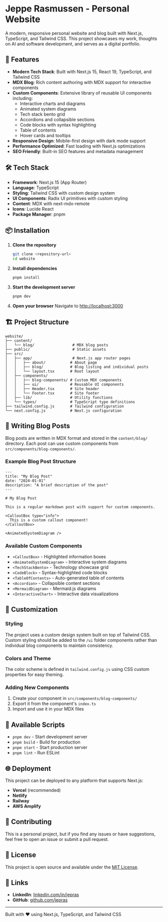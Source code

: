 # Jeppe Rasmussen - Personal Website

A modern, responsive personal website and blog built with Next.js, TypeScript, and Tailwind CSS. This project showcases my work, thoughts on AI and software development, and serves as a digital portfolio.

## 🚀 Features

- **Modern Tech Stack**: Built with Next.js 15, React 19, TypeScript, and Tailwind CSS
- **MDX Blog**: Rich content authoring with MDX support for interactive components
- **Custom Components**: Extensive library of reusable UI components including:
  - Interactive charts and diagrams
  - Animated system diagrams
  - Tech stack bento grid
  - Accordions and collapsible sections
  - Code blocks with syntax highlighting
  - Table of contents
  - Hover cards and tooltips
- **Responsive Design**: Mobile-first design with dark mode support
- **Performance Optimized**: Fast loading with Next.js optimizations
- **SEO Friendly**: Built-in SEO features and metadata management

## 🛠️ Tech Stack

- **Framework**: Next.js 15 (App Router)
- **Language**: TypeScript
- **Styling**: Tailwind CSS with custom design system
- **UI Components**: Radix UI primitives with custom styling
- **Content**: MDX with next-mdx-remote
- **Icons**: Lucide React
- **Package Manager**: pnpm

## 📦 Installation

1. **Clone the repository**
   ```bash
   git clone <repository-url>
   cd website
   ```

2. **Install dependencies**
   ```bash
   pnpm install
   ```

3. **Start the development server**
   ```bash
   pnpm dev
   ```

4. **Open your browser**
   Navigate to [http://localhost:3000](http://localhost:3000)

## 🏗️ Project Structure

```
website/
├── content/
│   └── blog/                 # MDX blog posts
├── public/                   # Static assets
├── src/
│   ├── app/                  # Next.js app router pages
│   │   ├── about/           # About page
│   │   ├── blog/            # Blog listing and individual posts
│   │   └── layout.tsx       # Root layout
│   ├── components/
│   │   ├── blog-components/ # Custom MDX components
│   │   ├── ui/              # Reusable UI components
│   │   ├── Header.tsx       # Site header
│   │   └── Footer.tsx       # Site footer
│   ├── lib/                 # Utility functions
│   └── types/               # TypeScript type definitions
├── tailwind.config.js       # Tailwind configuration
└── next.config.js           # Next.js configuration
```

## 📝 Writing Blog Posts

Blog posts are written in MDX format and stored in the `content/blog/` directory. Each post can use custom components from `src/components/blog-components/`.

### Example Blog Post Structure

```mdx
---
title: "My Blog Post"
date: "2024-01-01"
description: "A brief description of the post"
---

# My Blog Post

This is a regular markdown post with support for custom components.

<CalloutBox type="info">
  This is a custom callout component!
</CalloutBox>

<AnimatedSystemDiagram />
```

### Available Custom Components

- `<CalloutBox>` - Highlighted information boxes
- `<AnimatedSystemDiagram>` - Interactive system diagrams
- `<TechStackBento>` - Technology showcase grid
- `<CodeBlock>` - Syntax-highlighted code blocks
- `<TableOfContents>` - Auto-generated table of contents
- `<Accordion>` - Collapsible content sections
- `<MermaidDiagram>` - Mermaid.js diagrams
- `<InteractiveChart>` - Interactive data visualizations

## 🎨 Customization

### Styling

The project uses a custom design system built on top of Tailwind CSS. Custom styling should be added to the `/ui` folder components rather than individual blog components to maintain consistency.

### Colors and Theme

The color scheme is defined in `tailwind.config.js` using CSS custom properties for easy theming.

### Adding New Components

1. Create your component in `src/components/blog-components/`
2. Export it from the component's `index.ts`
3. Import and use it in your MDX files

## 📜 Available Scripts

- `pnpm dev` - Start development server
- `pnpm build` - Build for production
- `pnpm start` - Start production server
- `pnpm lint` - Run ESLint

## 🌐 Deployment

This project can be deployed to any platform that supports Next.js:

- **Vercel** (recommended)
- **Netlify**
- **Railway**
- **AWS Amplify**

## 🤝 Contributing

This is a personal project, but if you find any issues or have suggestions, feel free to open an issue or submit a pull request.

## 📄 License

This project is open source and available under the [MIT License](LICENSE).

## 🔗 Links

- **LinkedIn**: [linkedin.com/in/jepras](https://linkedin.com/in/jepras)
- **GitHub**: [github.com/jepras](https://github.com/jepras)

---

Built with ❤️ using Next.js, TypeScript, and Tailwind CSS 